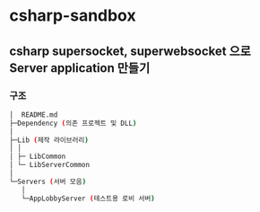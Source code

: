# csharp-sandbox
## csharp supersocket, superwebsocket 으로 Server application 만들기


### 구조

```sh
│  README.md
├─Dependency (의존 프로젝트 및 DLL)
│ 
├─Lib (제작 라이브러리)
│ │ 
│ ├─ LibCommon
│ └─ LibServerCommon
│ 
└─Servers (서버 모음)
   │ 
   └─AppLobbyServer (테스트용 로비 서버)

```
